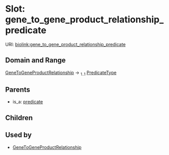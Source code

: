 
# Slot: gene_to_gene_product_relationship_predicate




URI: [biolink:gene_to_gene_product_relationship_predicate](https://w3id.org/biolink/vocab/gene_to_gene_product_relationship_predicate)


## Domain and Range

[GeneToGeneProductRelationship](GeneToGeneProductRelationship.md) &#8594;  <sub>1..1</sub> [PredicateType](types/PredicateType.md)

## Parents

 *  is_a: [predicate](predicate.md)

## Children


## Used by

 * [GeneToGeneProductRelationship](GeneToGeneProductRelationship.md)
